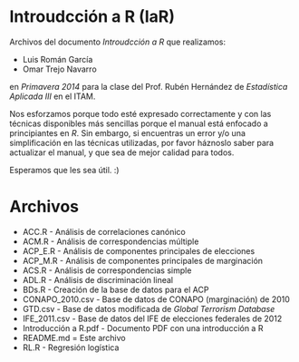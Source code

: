 # Introudcción a R (IaR)

Archivos del documento _Introudcción a R_ que realizamos:

- Luis Román García
- Omar Trejo Navarro

en _Primavera 2014_ para la clase del Prof. Rubén Hernández de _Estadística Aplicada III_ en el ITAM.

Nos esforzamos porque todo esté expresado correctamente y con las técnicas disponibles más sencillas porque el manual está enfocado a principiantes en _R_. Sin embargo, si encuentras un error y/o una simplificación en las técnicas utilizadas, por favor háznoslo saber para actualizar el manual, y que sea de mejor calidad para todos.

Esperamos que les sea útil. :)

# Archivos

- ACC.R - Análisis de correlaciones canónico
- ACM.R - Análisis de correspondencias múltiple
- ACP_E.R - Análisis de componentes principales de elecciones
- ACP_M.R - Análisis de componentes principales de marginación
- ACS.R - Análisis de correspondencias simple
- ADL.R - Análisis de discriminación lineal
- BDs.R - Creación de la base de datos para el ACP
- CONAPO_2010.csv - Base de datos de CONAPO (marginación) de 2010
- GTD.csv - Base de datos modificada de _Global Terrorism Database_
- IFE_2011.csv - Base de datos del IFE de elecciones federales de 2012
- Introducción a R.pdf - Documento PDF con una introducción a R
- README.md = Este archivo
- RL.R - Regresión logística
